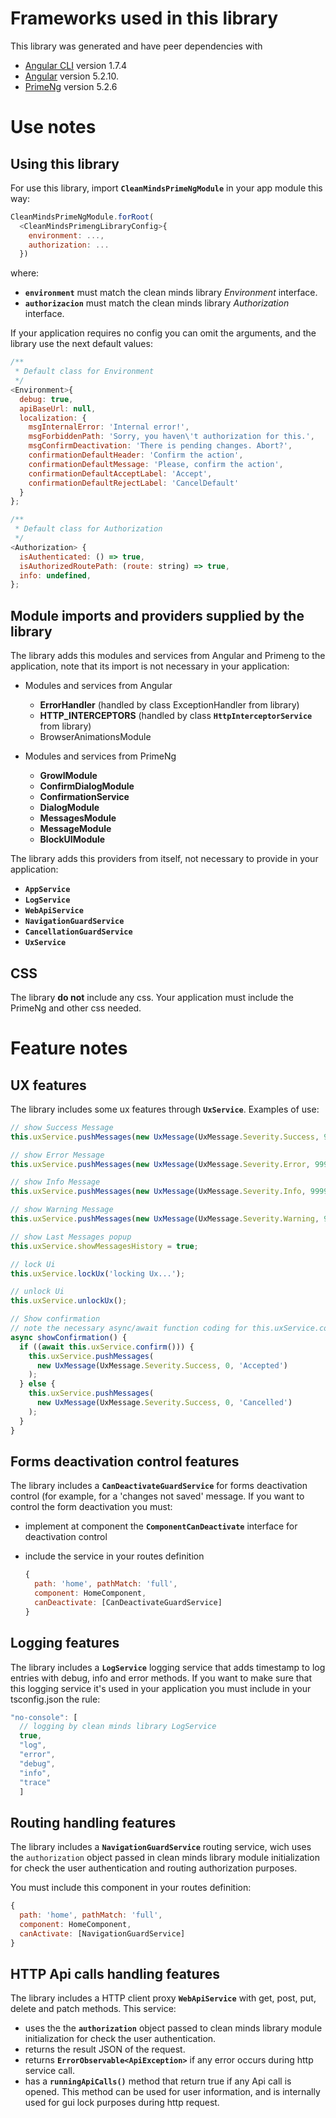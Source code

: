 # Frameworks used in this library

This library was generated and have peer dependencies with 

* [Angular CLI](https://github.com/angular/angular-cli) version 1.7.4
* [Angular](https://angular.io/) version 5.2.10.
* [PrimeNg](https://www.primefaces.org/primeng/#/) version 5.2.6

# Use notes

## Using this library

For use this library, import **`CleanMindsPrimeNgModule`** in your app module this way:

```javascript
CleanMindsPrimeNgModule.forRoot(
  <CleanMindsPrimengLibraryConfig>{
    environment: ...,
    authorization: ...
  })
```
where:
* **`environment`** must match the clean minds library *Environment* interface.
* **`authorizacion`** must match the clean minds library *Authorization* interface.

If your application requires no config you can omit the arguments, and the library use the next default values:

```javascript
/**
 * Default class for Environment
 */
<Environment>{
  debug: true,
  apiBaseUrl: null,
  localization: {
    msgInternalError: 'Internal error!',
    msgForbiddenPath: 'Sorry, you haven\'t authorization for this.',
    msgConfirmDeactivation: 'There is pending changes. Abort?',
    confirmationDefaultHeader: 'Confirm the action',
    confirmationDefaultMessage: 'Please, confirm the action',
    confirmationDefaultAcceptLabel: 'Accept',
    confirmationDefaultRejectLabel: 'CancelDefault'
  }
};

/**
 * Default class for Authorization
 */
<Authorization> {
  isAuthenticated: () => true,
  isAuthorizedRoutePath: (route: string) => true,
  info: undefined,
};
```

## Module imports and providers supplied by the library

The library adds this modules and services from Angular and Primeng to the application, note that its import is not necessary in your application:

* Modules and services from Angular
  * **ErrorHandler** (handled by class ExceptionHandler from library)
  * **HTTP_INTERCEPTORS** (handled by class **`HttpInterceptorService`** from library)
  * BrowserAnimationsModule

* Modules and services from PrimeNg
  * **GrowlModule**
  * **ConfirmDialogModule**
  * **ConfirmationService**
  * **DialogModule**
  * **MessagesModule**
  * **MessageModule**
  * **BlockUIModule**

The library adds this providers from itself, not necessary to provide in your application:

* **`AppService`**
* **`LogService`**
* **`WebApiService`**
* **`NavigationGuardService`**
* **`CancellationGuardService`**
* **`UxService`**

## CSS

The library **do not** include any css. Your application must include the PrimeNg and other css needed.

# Feature notes

## UX features

The library includes some ux features through **`UxService`**. Examples of use:

```javascript
// show Success Message
this.uxService.pushMessages(new UxMessage(UxMessage.Severity.Success, 99999, 'Message'));

// show Error Message
this.uxService.pushMessages(new UxMessage(UxMessage.Severity.Error, 99999, 'Message'));

// show Info Message
this.uxService.pushMessages(new UxMessage(UxMessage.Severity.Info, 99999, 'Message'));

// show Warning Message
this.uxService.pushMessages(new UxMessage(UxMessage.Severity.Warning, 99999, 'Message'));

// show Last Messages popup
this.uxService.showMessagesHistory = true;

// lock Ui
this.uxService.lockUx('locking Ux...');

// unlock Ui
this.uxService.unlockUx();

// Show confirmation 
// note the necessary async/await function coding for this.uxService.confirm() method call
async showConfirmation() {
  if ((await this.uxService.confirm())) {
    this.uxService.pushMessages(
      new UxMessage(UxMessage.Severity.Success, 0, 'Accepted')
    );
  } else {
    this.uxService.pushMessages(
      new UxMessage(UxMessage.Severity.Success, 0, 'Cancelled')
    );
  }
}
```
## Forms deactivation control features

The library includes a **`CanDeactivateGuardService`** for forms deactivation control (for example, for a 'changes not saved' message. If you want to control the form deactivation you must:

* implement at component the **`ComponentCanDeactivate`** interface for deactivation control
* include the service in your routes definition

  ```javascript
  {
    path: 'home', pathMatch: 'full',
    component: HomeComponent,
    canDeactivate: [CanDeactivateGuardService]
  }
  ```

## Logging features

The library includes a **`LogService`** logging service that adds timestamp to log entries with debug, info and error methods. If you want to make sure that this logging service it's used in your application you must include in your tsconfig.json the rule:

```javascript
"no-console": [
  // logging by clean minds library LogService
  true,
  "log", 
  "error",
  "debug",
  "info",
  "trace"
  ]
```

## Routing handling features

The library includes a **`NavigationGuardService`** routing service, wich uses the `authorization` object passed in clean minds library module initialization for check the user authentication and routing authorization purposes.

You must include this component in your routes definition:

```javascript
{
  path: 'home', pathMatch: 'full',
  component: HomeComponent,
  canActivate: [NavigationGuardService]
}
```

## HTTP Api calls handling features

The library includes a HTTP client proxy **`WebApiService`** with get, post, put, delete and patch methods. This service:

* uses the the **`authorization`** object passed to clean minds library module initialization for check the user authentication.
* returns the result JSON of the request.
* returns **`ErrorObservable<ApiException>`** if any error occurs during http service call.
* has a **`runningApiCalls()`** method that return true if any Api call is opened. This method can be used for user information, and is internally used for gui lock purposes during http request.
